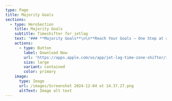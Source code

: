 ```yaml
---
type: Page
title: Majority Goals
sections:
  - type: HeroSection
    title: Majority Goals
    subtitle: Timeshifter for jetlag
    text: "### **Majority Goals**\n\n**Reach Your Goals – One Step at a Time with Majority Goals!**\n\n**Majority Goals**\_is your personal habit-building companion designed to make self-improvement simple and achievable. Whether you’re focusing on\_**mental wellness**, boosting\_**productivity**, or improving your\_**fitness routine**, Majority Goals offers bite-sized tasks and daily plans that fit seamlessly into your lifestyle.\n\n### **Key Features:**\n\n*   **Personalized Plans:**\n    Create a habit plan tailored to your needs and priorities. Whether you want to reduce stress, improve focus, or build healthier habits, Majority Goals adapts to you.\n\n*   **Quick Tasks (1–5 Minutes):**\n    No more overwhelming to-do lists! Complete short, meaningful tasks that help you achieve lasting results without disrupting your schedule.\n\n*   **Daily Tracking & Progress Insights:**\n    Monitor your growth with interactive charts and visual breakdowns. Stay motivated as you watch your progress unfold.\n\n*   **Flexible Prioritization:**\n    Sort and prioritize categories like\_**mental wellness**,\_**productivity**,\_**creativity**, and\_**fitness**\_to focus on what matters most to you.\n\n*   **Motivational Quotes & Reminders:**\n    Get inspired daily with uplifting quotes and helpful reminders that keep you on track toward your goals.\n\n### **Why Choose Majority Goals?**\n\n*   Perfect for busy lifestyles – tasks take only a few minutes!\n\n*   Focused on\_**habit-building**\_and\_**personal growth**\_without pressure.\n\n*   Provides a structured approach to\_**self-care**\_and\_**wellness**.\n\n*   Supports time-sensitive notifications to keep you accountable.\n\n*   Encourages\_**daily affirmations**\_and\_**mindfulness practices**\_to boost positivity.\n\n### **Who Is Majority Goals For?**\n\n*   Anyone looking to improve\_**mental clarity**\_and\_**reduce stress**.\n\n*   Busy professionals seeking\_**focus**\_and\_**productivity hacks**.\n\n*   Individuals working on\_**fitness routines**\_and\_**healthy habits**.\n\n*   Creatives aiming to unlock\_**motivation**\_and\_**inspiration**.\n\n*   People wanting to build\_**lasting habits**\_without feeling overwhelmed.\n\n### **Take the First Step Today!**\n\n**Download Majority Goals**\_and start transforming your life with small, actionable steps. Build habits that last and create the change you’ve always wanted—one task at a time!\n\n"
    actions:
      - type: Button
        label: Download Now
        url: 'https://apps.apple.com/us/app/jet-lag-time-zone-shifter/id6670561167'
        size: large
        variant: contained
        color: primary
    image:
      type: Image
      url: /images/Screenshot 2024-12-04 at 14.37.27.png
      altText: Image alt text
---
```

